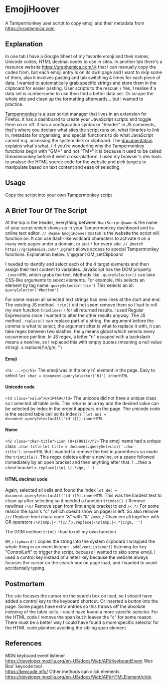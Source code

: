 # EmojiHoover

A Tampermonkey user script to copy emoji and their metadata from https://graphemica.com

## Explanation

In one tab I have a Google Sheet of my favorite emoji and their names, Unicode codes, HTML decimal codes to use in sites.
In another tab there's a resource website https://graphemica.com/☭ that I can manually copy the codes from, but each emoji entry is on its own page and I want to skip some of them, also it involves pasting and tab switching 4 times for each piece of data.
I wanted to automatically grab specific strings and store them in the clipboard for easier pasting.
User scripts to the rescue!
/ Yes, I realise if a data set is cumbersome to use then find a better data set. Or scrape the whole site and clean up the formatting afterwards... but I wanted to practice.

[Tampermonkey](https://www.tampermonkey.net/) is a user script manager that lives in an extension for Firefox. It has a dashboard to create your JavaScript scripts and toggle them on or off. It has a configuration syntax or "header" in JS comments, that's where you declare what sites the script runs on, what libraries to link in, metadata for organising, and special functions to do what JavaScript cannot e.g. accessing the system disk or clipboard. The [documentation](https://www.tampermonkey.net/documentation.php) explains what's what.
/ if you're wondering why the Tampermonkey functions begin with "GM*" and not "TM*" it is because it used to be called Greasemonkey before it went cross-platform.
I used my browser's dev tools to analyse the HTML source code for the website and pick targets to manipulate based on text content and ease of selecting.

## Usage

Copy the script into your own Tampermonkey script

## A Brief Tour Of The Script

At the top is the header, everything between `UserScript`
`@name` is the name of your script which shows up in your Tampermonkey dashboard and its online text editor.
`// @name EmojiHoover`
`@match` is the website the script will function on. It can use Bash-like wildcard characters to activate it on a many web pages under a domain, or just `*` for every site.
`// @match https://graphemica.com/*`
.`@grant` allows access to special Tampermonkey functions. Explanation below.
// @grant GM_setClipboard

I needed to identify and select each of the 4 target elements and then assign their text content to variables. JavaScript has the DOM property `.innerHTML` which grabs the text. Methods like `.querySelector()` can take CSS-like arguments to select elements.
For example, this selects an element by tag name:
`querySelector('div')`
This selects an id:
`querySelector('#button')`

For some reason all selected text strings had new lines at the start and end. The existing JS method `.trim()` did not seem remove them so I had to roll my own function `trimlines()` for all returned results. I used Regular Expressions since I wanted to alter the other results anyway. The JS method `.replace()` can replace part of a string, the argument before the comma is what to select, the argument after is what to replace it with, it can take regex between two slashes, the `g` means global which selects every occurrence per line. In JS regex, a letter "n" escaped with a backslash means a newline, so I replaced this with empty quotes (meaning a null value string).
x.replace(/\n/gm, '')

#### Emoji

`<h1 ...>🐀</h1>`
The emoji was in the only h1 element in the page. Easy to select
`let char = document.querySelector('h1').innerHTML`

#### Unicode code

`<td class="value">U+1F4A9</td>`
The unicode did not have a unique class so I selected all table cells. This returns an array and the desired value can be selected by index in the order it appears on the page. The unicode code is the second table cell so its index is 1
`let uni = document.querySelectorAll('td')[1].innerHTML`

#### Name

`<h2 class="char-title">Lion (U+1F981)</h2>`
The emoji name had a unique class `.char-title`
`let title = document.querySelector('.char-title').innerHTML`
But I wanted to remove the text in parenthesis so made the `trimtitle()`. This regex deletes either a newline, or a space followed immediately by an open bracket and then anything after that.
/ ...then a close bracket
`x.replace(/\n| \(.*/gm, '')`

#### HTML decimal code

Again, selected all cells and found the index
`let dec = document.querySelectorAll('td')[9].innerHTML`
This was the hardest text to clean up after selecting so it needed a function `trimdec()`.
/
Remove newlines
`/\n/`
Remove span from first angle bracket to end
`/<.*/`
For some reason the span's "c" (which doesnt show on page) is left. So also remove
`/c/`
Replace html chara code "&amp;" with "&"
`/amp;/`
Chain em all together with OR operators
`/\n|amp;|<.*|c/`
/
`x.replace(/\n|amp;|<.*|c/gm, '')`

The DOM method `trim()` I had to roll my own function

`GM_clipboard()` copies the string into the system clipboard
I wrapped the whole thing in an event listener `.addEventListener()` listening for key "ControlLeft" to trigger the script, because I wanted to skip some emoji. I used a control key instead of a letter key because the website always focuses the cursor on the search box on page load, and I wanted to avoid accidentally typing.

## Postmortem

The site focuses the cursor on the search box on load, so I should have added a control key to the keyboard shortcut. Or inserted a button into the page.
Some pages have extra entries so this throws off the absolute indexing of the table cells. I could have found a more specific selector.
For the HTML code I remove the span but it leaves the "c" for some reason. There must be a better way
I could have found a more specific selector for the HTML code plaintext avoiding the sibling span element.

## References

MDN keyboard event listener  
https://developer.mozilla.org/en-US/docs/Web/API/KeyboardEvent
Wes Bos' keycode tool  
https://keycode.info/
Other methods can click elements  
https://developer.mozilla.org/en-US/docs/Web/API/HTMLElement/click
